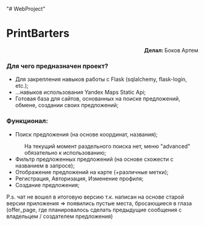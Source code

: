 "# WebProject" 

<h1> PrintBarters </h1>

<p align="right"> <b> Делал: </b> Боков Артем </p>
<h3> Для чего предназначен проект? </h3>
<ul>
  <li> Для закрепления навыков работы с Flask (sqlalchemy, flask-login, etc.); </li>
  <li> ...навыков использования Yandex Maps Static Api; </li>
  <li> Готовая база для сайтов, основанных на поиске предложений, обмене, создании своих предложений; </li>
</ul>

<h3> Функционал: </h3>
<ul>
  <li> Поиск предложения (на основе координат, названия); </li>
    <ul> На текущий момент раздельного поиска нет, меню "advanced" обязательно к использованию; </ul>
  <li> Фильтр предложенных предложений (на основе схожести с названием в запросе); </li>
  <li> Отображение предложений на карте (+различные метки); </li>
  <li> Регистрация, Авторизация, Изменение профиля; </li>
  <li> Создание предложения; </li>
</ul>

<p> P.s. чат не вошел в итоговую версию т.к. написан на основе старой версии приложения => 
  появились пустые места, бросающиеся в глаза (offer_page, где планировалось сделать предыдущие сообщения с владельцем / создателем предложения)</p>
